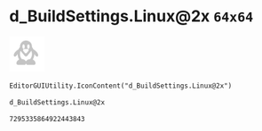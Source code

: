# d_BuildSettings.Linux@2x `64x64`
<img src="/img/d_BuildSettings.Linux@2x.png" width=64 height=64>

``` CSharp
EditorGUIUtility.IconContent("d_BuildSettings.Linux@2x")
```
```
d_BuildSettings.Linux@2x
```
```
7295335864922443843
```
